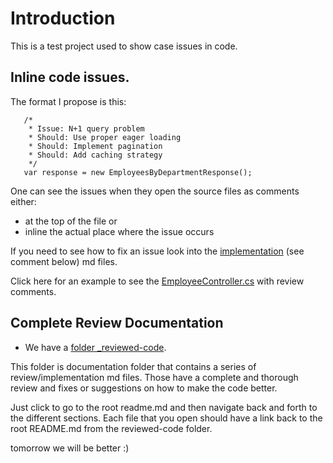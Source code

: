 # Introduction 
 This is a test project used to show case issues in code.

## Inline code issues.

The format I propose is this:
``` 
   /*
    * Issue: N+1 query problem
    * Should: Use proper eager loading
    * Should: Implement pagination
    * Should: Add caching strategy
    */
   var response = new EmployeesByDepartmentResponse();
```

One can see the issues when they open the source files as comments either:

  - at the top of the file or 
  - inline the actual place where the issue occurs

If you need to see how to fix an issue look into the   [implementation](_reviewed-code/README.md#Implementations) (see comment below) md files.

Click here for an example to see the [EmployeeController.cs](src/FehlerhaftPayroll/Controllers/EmployeeController.cs) with review comments.

## Complete Review Documentation

- We have a [folder _reviewed-code](_reviewed-code/README.md). 

This folder is documentation folder that contains a series of review/implementation md files.
Those have a complete and thorough review and fixes or suggestions on how to make the code better. 

Just click to go to the root readme.md and then navigate back and forth to the different sections.
Each file that you open should have a link back to the root README.md from the reviewed-code folder.

tomorrow we will be better :) 
